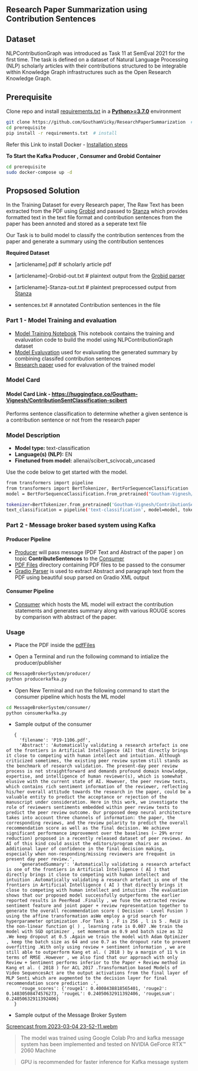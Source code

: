 ## Research Paper Summarization using Contribution Sentences

## Dataset

NLPContributionGraph was introduced as Task 11 at SemEval 2021 for the first time. The task is defined on a dataset of Natural Language Processing (NLP) scholarly articles with their contributions structured to be integrable within Knowledge Graph infrastructures such as the Open Research Knowledge Graph. 

## Prerequisite

Clone repo and install [requirements.txt]([https://github.com/GouthamVicky/ResearchPaperSummarization/blob/main/prerequisite/requirements.txt](https://github.com/GouthamVicky/ResearchPaperSummarization/blob/main/prerequisite/requirements.txt)) in a
[**Python>=3.7.0**](https://www.python.org/) environment

```bash
git clone https://github.com/GouthamVicky/ResearchPaperSummarization  # clone
cd prerequisite
pip install -r requirements.txt  # install
```
Refer this Link to install Docker - [Installation steps](https://linuxize.com/post/how-to-install-and-use-docker-compose-on-ubuntu-20-04/) 

**To Start the Kafka Producer , Consumer and Grobid Container**

```bash
cd prerequisite
sudo docker-compose up -d
```
## Propsosed Solution

In the Training Dataset for every Research paper, The Raw Text has been extracted from the PDF using [Grobid](https://github.com/kermitt2/grobid) and passed to [Stanza](https://github.com/stanfordnlp/stanza) which provides formatted text in the text file format and contribution sentences from the paper has been annoted and stored as a seperate text file


Our Task is to build model to classify the contribution sentences from the paper and generate a summary using the contribution sentences


**Required Dataset**

  - [articlename].pdf                      # scholarly article pdf
       
  - [articlename]-Grobid-out.txt           # plaintext output from the [Grobid parser](https://github.com/kermitt2/grobid)
       
  - [articlename]-Stanza-out.txt           # plaintext preprocessed output from [Stanza](https://github.com/stanfordnlp/stanza)
         
  - sentences.txt                          # annotated Contribution sentences in the file


### **Part 1 - Model Training and evaluation**
  - [Model Training Notebook](https://github.com/GouthamVicky/ResearchPaperSummarization/blob/main/Notebooks/ContribSentenceTraining.ipynb) This notebook contains the training and evaluvation code to build the model using NLPContributionGraph dataset
  - [Model Evaluvation](https://github.com/GouthamVicky/ResearchPaperSummarization/blob/main/Notebooks/ContribSenEvaluvation.ipynb) used for evaluvating the generated summary by combining classifed contribution sentences
  - [Research paper](https://aclanthology.org/P19-1106/) used for evaluvation of the trained model

### Model Card

#### Model Card Link - https://huggingface.co/Goutham-Vignesh/ContributionSentClassification-scibert

Performs sentence classification to determine whether a given sentence is a contribution sentence or not from the research paper

### Model Description

- **Model type:** text-classification
- **Language(s) (NLP):** EN
- **Finetuned from model:** allenai/scibert_scivocab_uncased




Use the code below to get started with the model.
```bash
from transformers import pipeline
from transformers import BertTokenizer, BertForSequenceClassification
model = BertForSequenceClassification.from_pretrained("Goutham-Vignesh/ContributionSentClassification-scibert")

tokenizer=BertTokenizer.from_pretrained('Goutham-Vignesh/ContributionSentClassification-scibert')
text_classification = pipeline('text-classification', model=model, tokenizer=tokenizer)
```


### **Part 2 - Message broker based system using Kafka**
#### Producer Pipeline

  - [Producer](https://github.com/GouthamVicky/ResearchPaperSummarization/blob/main/MessageBrokerSystem/producer/producerkafka.py) will pass message (PDF Text and Abstract of the paper ) on topic **ContributeSentences** to the [Consumer](https://github.com/GouthamVicky/ResearchPaperSummarization/blob/main/MessageBrokerSystem/consumer/consumerkafka.py)
  - [PDF Files](https://github.com/GouthamVicky/ResearchPaperSummarization/tree/main/MessageBrokerSystem/producer/pdfFiles) directory containing PDF files to be passed to the consumer
  - [Gradio Parser](https://github.com/GouthamVicky/ResearchPaperSummarization/blob/main/MessageBrokerSystem/producer/grobidparser.py) is used to extract Abstract and paragraph text from the PDF using beautiful soup parsed on Gradio XML output

#### Consumer Pipeline

  - [Consumer](https://github.com/GouthamVicky/ResearchPaperSummarization/blob/main/MessageBrokerSystem/consumer/consumerkafka.py) which hosts the ML model will extract the contribution statements and generates summary along with various ROUGE scores by comparison with abstract of the paper.


### **Usage**

   - Place the PDF inside the [pdfFiles](https://github.com/GouthamVicky/ResearchPaperSummarization/tree/main/MessageBrokerSystem/producer/pdfFiles)

   - Open a Terminal and run the following command to intialize the producer/publisher
```bash
cd MessageBrokerSystem/producer/
python producerkafka.py
```

   - Open New Terminal and run the following command to start the consumer pipeline which hosts the ML model
```bash
cd MessageBrokerSystem/consumer/
python consumerkafka.py
```
 - Sample output of the consumer
```
   {
     'filename': 'P19-1106.pdf', 
     'Abstract': 'Automatically validating a research artefact is one of the frontiers in Artificial Intelligence (AI) that directly brings it close to competing with human intellect and intuition. Although criticized sometimes, the existing peer review system still stands as the benchmark of research validation. The present-day peer review process is not straightforward and demands profound domain knowledge, expertise, and intelligence of human reviewer(s), which is somewhat elusive with the current state of AI. However, the peer review texts, which contains rich sentiment information of the reviewer, reflecting his/her overall attitude towards the research in the paper, could be a valuable entity to predict the acceptance or rejection of the manuscript under consideration. Here in this work, we investigate the role of reviewers sentiments embedded within peer review texts to predict the peer review outcome. Our proposed deep neural architecture takes into account three channels of information: the paper, the corresponding reviews, and the review polarity to predict the overall recommendation score as well as the final decision. We achieve significant performance improvement over the baselines (∼ 29% error reduction) proposed in a recently released dataset of peer reviews. An AI of this kind could assist the editors/program chairs as an additional layer of confidence in the final decision making, especially when non-responding/missing reviewers are frequent in present day peer review.', 
     'generatedSummary': 'Automatically validating a research artefact is one of the frontiers in Artificial Intelligence ( AI ) that directly brings it close to competing with human intellect and intuition .Automatically validating a research artefact is one of the frontiers in Artificial Intelligence ( AI ) that directly brings it close to competing with human intellect and intuition .The evaluation shows that our proposed model successfully outperforms the earlier reported results in PeerRead .Finally , we fuse the extracted review sentiment feature and joint paper + review representation together to generate the overall recommendation score ( Decision - Level Fusion ) using the affine transformation asWe employ a grid search for hyperparameter optimization .For Task 1 , F is 256 , l is 5 . ReLU is the non-linear function g( ) , learning rate is 0.007 .We train the model with SGD optimizer , set momentum as 0.9 and batch size as 32 .We keep dropout at 0.5 .Again we train the model with Adam Optimizer , keep the batch size as 64 and use 0.7 as the dropout rate to prevent overfitting .With only using review + sentiment information , we are still able to outperform Kang et al. ( 2018 ) by a margin of 11 % in terms of RMSE .However , we also find that our approach with only Review + Sentiment performs inferior to the Paper + Review method in Kang et al. ( 2018 ) for ACL 2017 .Transformation based Models of Video SequencesAct are the output activations from the final layer of MLP Senti which are augmented to the decision layer for final recommendation score prediction .',
     'rouge_scores': {'rouge1': 0.4008438818565401, 'rouge2': 0.14830508474576273, 'rougeL': 0.24050632911392406, 'rougeLsum': 0.24050632911392406}
   }
```
 - Sample output of the Message Broker System
 
[Screencast from 2023-03-04 23-52-11.webm](https://user-images.githubusercontent.com/65328702/222922665-503d5d12-7432-449a-8a89-428c8a072d18.webm)


> The model was trained using Google Colab Pro and kafka message system has been implemented and tested on NVIDIA GeForce RTX™ 2060 Machine

> GPU is recommended for faster inference for Kafka message system


